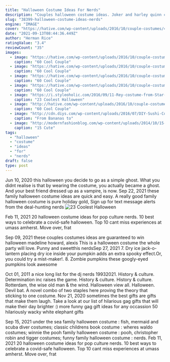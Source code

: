 ```yaml
---
title: "Halloween Costume Ideas For Nerds"
description: "Couples halloween costume ideas. Joker and harley quinn couples costume.  But did you know that a pair of nerds can actually be the life of the party? it's true! a sexy nerd costume paired with a men's nerd costume"
slug: "38399-halloween-costume-ideas-nerds"
engine: "IMAGE"
cover: "https://hative.com/wp-content/uploads/2016/10/couple-costumes/40-couple-costume-ideas.jpg"
date: "2021-09-13T08:44:36.449Z"
author: "Herman Rice"
ratingValue: "3.4"
reviewCount: "35"
images:
  - image: "https://hative.com/wp-content/uploads/2016/10/couple-costumes/40-couple-costume-ideas.jpg"
    caption: "60 Cool Couple"
  - image: "https://hative.com/wp-content/uploads/2016/10/couple-costumes/29-couple-costume-ideas-1.jpg"
    caption: "60 Cool Couple"
  - image: "https://hative.com/wp-content/uploads/2016/10/couple-costumes/27-couple-costume-ideas-2.jpg"
    caption: "60 Cool Couple"
  - image: "https://hative.com/wp-content/uploads/2016/10/couple-costumes/26-couple-costume-ideas-1.jpg"
    caption: "60 Cool Couple"
  - image: "https://i.styleoholic.com/2016/09/11-Rey-costume-from-Star-Wars-for-geeks-and-nerds.jpg"
    caption: "23 Coolest Halloween"
  - image: "http://hative.com/wp-content/uploads/2016/10/couple-costumes/25-couple-costume-ideas.jpg"
    caption: "60 Cool Couple"
  - image: "http://cdn.diys.com/wp-content/uploads/2016/07/DIY-Sushi-Costume.jpg"
    caption: "From Bananas to"
  - image: "http://modernfashionblog.com/wp-content/uploads/2014/10/15-Cute-Funny-Couples-Halloween-Costumes-Outfit-Ideas-2014-2.jpg"
    caption: "15 Cute"
tags:
  - "halloween"
  - "costume"
  - "ideas"
  - "for"
  - "nerds"
draft: false
type: post
---
```


Jun 10, 2020 this halloween you decide to go as a simple ghost. What you didnt realise is that by wearing the costume, you actually became a ghost. And your best friend dressed up as a vampire, is now. Sep 22, 2021 these family halloween costume ideas are quick and easy.  A really good family halloween costume is pure holiday gold, Sign up for text message alerts from the deal-hunting nerds
![23 Coolest Halloween](https://i.styleoholic.com/2016/09/11-Rey-costume-from-Star-Wars-for-geeks-and-nerds.jpg "23 Coolest Halloween")

Feb 11, 2021 20 halloween costume ideas for pop culture nerds. 10 best ways to celebrate a covid-safe halloween. Top 10 cant miss experiences at umass amherst. Move over, frat
<!--inArticleAds-->

<!--galleryOne-->

Sep 09, 2021 these couples costumes ideas are guaranteed to win halloween madeline howard, alexis  This is a halloween costume the whole party will love. Punny and sweetthis nerdsSep 27, 2021 7. Dry ice jack-o-lantern placing dry ice inside your pumpkin adds an extra spooky effect.Or, you could try a mist-maker!. 8. Zombie pumpkins these googly-eyed pumpkins look awesome
<!--inArticleAds-->

<!--galleryTwo-->

Oct 01, 2011 a nice long list for the dj nerds 19932021. History & culture. Determination inc raises the game. History & culture.  History & culture. Rotterdam, the wise old man & the wind. Halloween view all. Halloween. Devil bat. A novel combo of two staples here proving the theory that sticking to one costume. Nov 21, 2020 sometimes the best gifts are gifts that make them laugh. Take a look at our list of hilarious gag gifts that will make their day brighter :) more funny gag gift ideas for any occassion 50 hilariously wacky white elephant gifts
<!--galleryThree-->

Sep 15, 2021 under the sea family halloween costume : fish, mermaid and scuba diver costumes; classic childrens book costume : wheres waldo costumes; winnie the pooh family halloween costume : pooh, christopher robin and tigger costumes; funny family halloween costume : nerds. Feb 11, 2021 20 halloween costume ideas for pop culture nerds. 10 best ways to celebrate a covid-safe halloween. Top 10 cant miss experiences at umass amherst. Move over, frat